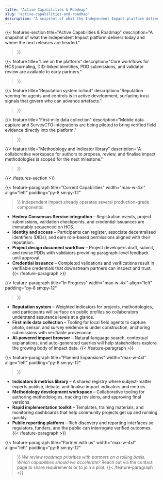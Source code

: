 ```yaml
---
title: "Active Capabilities & Roadmap"
slug: "active-capabilities-and-roadmap"
description: "A snapshot of what the Independent Impact platform delivers today and where the next releases are headed."
---
```


{{< features-section
    title="Active Capabilities & Roadmap"
    description="A snapshot of what the Independent Impact platform delivers today and where the next releases are headed."
>}}

{{< feature
    title="Live on the platform"
    description="Core workflows for HCS journaling, DID-linked identities, PDD submissions, and validator review are available to early partners."
>}}

{{< feature
    title="Reputation system rollout"
    description="Reputation scoring for agents and controls is in active development, surfacing trust signals that govern who can advance artefacts."
>}}

{{< feature
    title="First-mile data collection"
    description="Mobile data capture and SurveyCTO integrations are being piloted to bring verified field evidence directly into the platform."
>}}

{{< feature
    title="Methodology and indicator library"
    description="A collaborative workspace for authors to propose, review, and finalise impact methodologies is scoped for the next milestone."
>}}

{{< /features-section >}}

{{< feature-paragraph
    title="Current Capabilities"
    width="max-w-4xl"
    align="left"
    padding="py-8 sm:py-12"
>}}
Independent Impact already operates several production-grade components:

- **Hedera Consensus Service integration** – Registration events, project submissions, validation checkpoints, and credential issuances are immutably sequenced on HCS.
- **Identity and access** – Participants can register, associate decentralised identifiers (DIDs), and earn role-based permissions aligned with their reputation.
- **Project design document workflow** – Project developers draft, submit, and revise PDDs with validators providing paragraph-level feedback until approval.
- **Credential issuance** – Completed validations and verifications result in verifiable credentials that downstream partners can inspect and trust.
{{< /feature-paragraph >}}

{{< feature-paragraph
    title="In Progress"
    width="max-w-4xl"
    align="left"
    padding="py-8 sm:py-12"
>}}
- **Reputation system** – Weighted indicators for projects, methodologies, and participants will surface on public profiles so collaborators understand assurance levels at a glance.
- **First mile data collection** – Tooling for local field agents to capture photo, sensor, and survey evidence is under construction, anchoring submissions with verifiable provenance.
- **AI-powered impact browser** – Natural-language search, contextual explanations, and auto-generated queries will help stakeholders explore the growing body of impact data.
{{< /feature-paragraph >}}

{{< feature-paragraph
    title="Planned Expansions"
    width="max-w-4xl"
    align="left"
    padding="py-8 sm:py-12"
>}}
- **Indicators & metrics library** – A shared registry where subject-matter experts publish, debate, and finalise impact indicators and metrics.
- **Methodology development workspace** – Collaborative tooling for authoring methodologies, tracking revisions, and approving final versions.
- **Rapid implementation toolkit** – Templates, training materials, and monitoring dashboards that help community projects get up and running quickly.
- **Public reporting platform** – Rich discovery and reporting interfaces so regulators, funders, and the public can interrogate verified outcomes.
{{< /feature-paragraph >}}

{{< feature-paragraph
    title="Partner with us"
    width="max-w-4xl"
    align="left"
    padding="py-8 sm:py-12"
>}}
_We review roadmap priorities with partners on a rolling basis. Which capabilities should we accelerate?_ Reach out via the contact page to share requirements or to join a pilot.
{{< /feature-paragraph >}}
